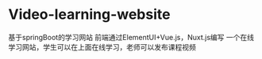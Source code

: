 # Video-learning-website
基于springBoot的学习网站
前端通过ElementUI+Vue.js，Nuxt.js编写
一个在线学习网站，学生可以在上面在线学习，老师可以发布课程视频
